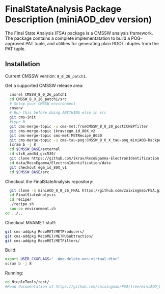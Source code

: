 FinalStateAnalysis Package Description (miniAOD_dev version)
============================================================

The Final State Analysis (FSA) package is a CMSSW analysis framework.  
The package contains a complete implementatation to build a POG-approved 
PAT tuple, and utilities for generating plain ROOT ntuples from the PAT tuple.

Installation
------------

Current CMSSW version: ``8_0_26_patch1``.

Get a supported CMSSW release area:

```bash
  cmsrel CMSSW_8_0_26_patch1
  cd CMSSW_8_0_26_patch1/src
  # Setup your CMSSW environment
  cmsenv
  # Run this before doing ANYTHING else in src
  git cms-init
  #type N
  git cms-merge-topic -u cms-met:fromCMSSW_8_0_20_postICHEPfilter
  git cms-merge-topic ikrav:egm_id_80X_v2
  git cms-merge-topic cms-met:METRecipe_8020	
  git cms-merge-topic -u cms-tau-pog:CMSSW_8_0_X_tau-pog_miniAOD-backport-tauID
  scram b -j 8
  cd $CMSSW_BASE/external
  cd slc6_amd64_gcc530/
  git clone https://github.com/ikrav/RecoEgamma-ElectronIdentification.git data/RecoEgamma/ElectronIdentification/data
  cd data/RecoEgamma/ElectronIdentification/data
  git checkout egm_id_80X_v1
  cd $CMSSW_BASE/src
```

Checkout the FinalStateAnalysis repository:

```bash
  git clone -b miniAOD_8_0_26_FNAL https://github.com/zaixingmao/FSA.git FinalStateAnalysis
  cd FinalStateAnalysis
  cd recipe/
  ./recipe.sh
  source environment.sh
cd ../..
```


Checkout MVAMET stuff:

```bash
git cms-addpkg RecoMET/METProducers/
git cms-addpkg RecoMET/METPUSubtraction/
git cms-addpkg RecoMET/METFilters/
```


Build:

```bash
export USER_CXXFLAGS=" -Wno-delete-non-virtual-dtor"
scram b -j 8
```


Running:

```bash
cd NtupleTools/test/
#Read documentation at https://github.com/zaixingmao/FSA/tree/miniAOD_8_0_26_FNAL/NtupleTools/test
```
